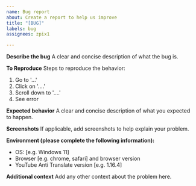 ```yaml
---
name: Bug report
about: Create a report to help us improve
title: "[BUG]"
labels: bug
assignees: zpix1

---
```


**Describe the bug**
A clear and concise description of what the bug is.

**To Reproduce**
Steps to reproduce the behavior:
1. Go to '...'
2. Click on '....'
3. Scroll down to '....'
4. See error

**Expected behavior**
A clear and concise description of what you expected to happen.

**Screenshots**
If applicable, add screenshots to help explain your problem.

**Environment (please complete the following information):**
 - OS: [e.g. Windows 11]
 - Browser [e.g. chrome, safari] and browser version
 - YouTube Anti Translate version [e.g. 1.16.4]

**Additional context**
Add any other context about the problem here.
